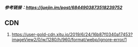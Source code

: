 ##### 参考链接：https://juejin.im/post/6844903873518239752

## CDN
1. https://user-gold-cdn.xitu.io/2019/6/24/16b87f0340a17453?imageView2/0/w/1280/h/960/format/webp/ignore-error/1
